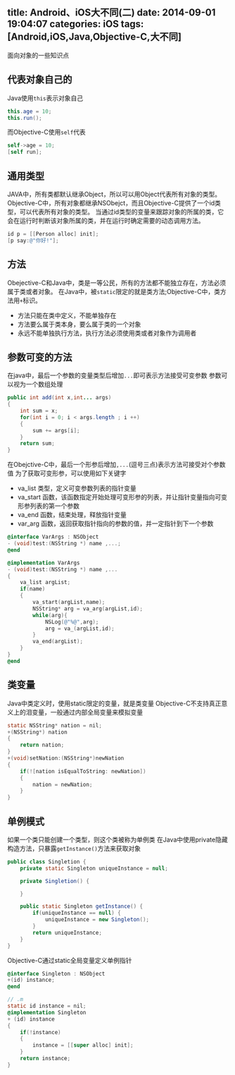 title: Android、iOS大不同(二)
date: 2014-09-01 19:04:07
categories: iOS
tags: [Android,iOS,Java,Objective-C,大不同]
---
面向对象的一些知识点
<!--more-->
## 代表对象自己的
Java使用`this`表示对象自己
```java
this.age = 10;
this.run();
```
而Objective-C使用`self`代表
```objective-c
self->age = 10;
[self run];
```
## 通用类型
JAVA中，所有类都默认继承Object，所以可以用Object代表所有对象的类型。
Objective-C中，所有对象都继承NSObejct，而且Objective-C提供了一个id类型，可以代表所有对象的类型。
当通过id类型的变量来跟踪对象的所属的类，它会在运行时判断该对象所属的类，并在运行时确定需要的动态调用方法。
```objective-C
id p = [[Person alloc] init];
[p say:@"你好!"];
```
## 方法
Obejective-C和Java中，类是一等公民，所有的方法都不能独立存在，方法必须属于类或者对象。
在Java中，被`static`限定的就是类方法;Objective-C中，类方法用`+`标识。
- 方法只能在类中定义，不能单独存在
- 方法要么属于类本身，要么属于类的一个对象
- 永远不能单独执行方法，执行方法必须使用类或者对象作为调用者

## 参数可变的方法
在java中，最后一个参数的变量类型后增加`...`即可表示方法接受可变参数
参数可以视为一个数组处理
```java
public int add(int x,int... args)
{
	int sum = x;
	for(int i = 0; i < args.length ; i ++)
	{
		sum += args[i];
	}
	return sum;
}
```
在Obejctive-C中，最后一个形参后增加`,...`(逗号三点)表示方法可接受对个参数值
为了获取可变形参，可以使用如下关键字
- va_list 类型，定义可变参数列表的指针变量
- va_start 函数，该函数指定开始处理可变形参的列表，并让指针变量指向可变形参列表的第一个参数
- va_end 函数，结束处理，释放指针变量
- var_arg 函数，返回获取指针指向的参数的值，并一定指针到下一个参数
```objective-C
@interface VarArgs : NSObject
- (void)test:(NSString *) name ,...;
@end

@implementation VarArgs
- (void)test:(NSString *) name ,...
{
	va_list argList;
	if(name)
	{
		va_start(argList,name);
		NSString* arg = va_arg(argList,id);
		while(arg){
			NSLog(@"%@",arg);
			arg = va_(argList,id);
		}
		va_end(argList);
	}
}
@end
```

## 类变量
Java中类定义时，使用static限定的变量，就是类变量
Objective-C不支持真正意义上的泪变量，一般通过内部全局变量来模拟变量
```objective-C
static NSString* nation = nil;
+(NSString*) nation
{
	return nation;
}
+(void)setNation:(NSString*)newNation
{
	if(![nation isEqualToString: newNation])
	{
		nation = newNation;
	}	
}
```

## 单例模式
如果一个类只能创建一个类型，则这个类被称为单例类
在Java中使用private隐藏构造方法，只暴露`getInstance()`方法来获取对象
```java
public class Singletion {
	private static Singleton uniqueInstance = null;

	private Singletion() {

	}

	public static Singleton getInstance() {
		if(uniqueInstance == null) {
			uniqueInstance = new Singleton();
		}
		return uniqueInstance;
	}
}
```
Objective-C通过static全局变量定义单例指针
```objective-C
@interface Singleton : NSObject
+(id) instance;
@end

// .m
static id instance = nil;
@implementation Singleton
+ (id) instance
{
	if(!instance)
	{
		instance = [[super alloc] init];
	}
	return instance;
}
```
